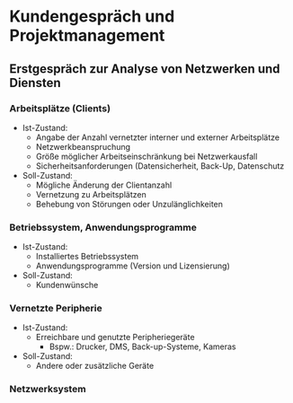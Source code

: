 # Kundengespräch und Projektmanagement

## Erstgespräch zur Analyse von Netzwerken und Diensten

### Arbeitsplätze (Clients)
- Ist-Zustand:
  - Angabe der Anzahl vernetzter interner und externer Arbeitsplätze
  - Netzwerkbeanspruchung
  - Größe möglicher Arbeitseinschränkung bei Netzwerkausfall
  - Sicherheitsanforderungen (Datensicherheit, Back-Up, Datenschutz
- Soll-Zustand:
  - Mögliche Änderung der Clientanzahl
  - Vernetzung zu Arbeitsplätzen
  - Behebung von Störungen oder Unzulänglichkeiten

### Betriebssystem, Anwendungsprogramme
- Ist-Zustand:
  - Installiertes Betriebssystem
  - Anwendungsprogramme (Version und Lizensierung)
- Soll-Zustand:
  - Kundenwünsche
 
### Vernetzte Peripherie
- Ist-Zustand:
  - Erreichbare und genutzte Peripheriegeräte
    - Bspw.: Drucker, DMS, Back-up-Systeme, Kameras
- Soll-Zustand:
  - Andere oder zusätzliche Geräte
 
### Netzwerksystem


